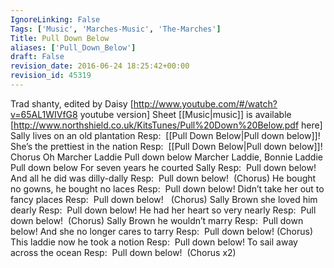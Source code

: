```yaml
---
IgnoreLinking: False
Tags: ['Music', 'Marches-Music', 'The-Marches']
Title: Pull Down Below
aliases: ['Pull_Down_Below']
draft: False
revision_date: 2016-06-24 18:25:42+00:00
revision_id: 45319
---
```


Trad shanty, edited by Daisy
[http://www.youtube.com/#/watch?v=65AL1WIVfG8 youtube version] 
Sheet [[Music|music]] is available [http://www.northshield.co.uk/KitsTunes/Pull%20Down%20Below.pdf here] 
Sally lives on an old plantation
Resp:  [[Pull Down Below|Pull down below]]!
She’s the prettiest in the nation
Resp:  [[Pull Down Below|Pull down below]]! 
Chorus
Oh Marcher Laddie
Pull down below
Marcher Laddie, Bonnie Laddie
Pull down below
For seven years he courted Sally
Resp:  Pull down below!
And all he did was dilly-dally
Resp:  Pull down below!  (Chorus)
He bought no gowns, he bought no laces
Resp:  Pull down below!
Didn’t take her out to fancy places
Resp:  Pull down below!   (Chorus)
Sally Brown she loved him dearly
Resp:  Pull down below!
He had her heart so very nearly
Resp:  Pull down below!  (Chorus)
Sally Brown he wouldn’t marry
Resp:  Pull down below!
And she no longer cares to tarry
Resp:  Pull down below! (Chorus)
This laddie now he took a notion
Resp:  Pull down below!
To sail away across the ocean
Resp:  Pull down below!  (Chorus x2)